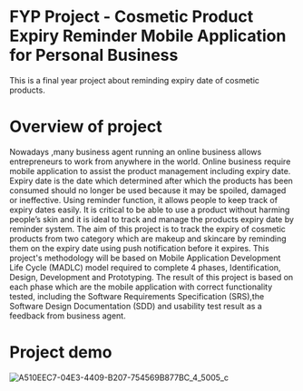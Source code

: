 # FYP Project - Cosmetic Product Expiry Reminder Mobile Application for Personal Business
 This is a final year project about reminding expiry date of cosmetic products.
 
 # Overview of project
 Nowadays ,many business agent running an online business allows entrepreneurs to work from anywhere in the world. Online business require mobile application to assist the product management including expiry date. Expiry date is the date which determined after which the products has been consumed should no longer be used because it may be spoiled, damaged or ineffective. Using reminder function, it allows people to keep track of expiry dates easily. It is critical to be able to use a product without harming people’s skin and it is ideal to track and manage the products expiry date by reminder system. The aim of this project is to track the expiry of cosmetic products from two category which are makeup and skincare by reminding them on the expiry date using push notification before it expires. This project's methodology will be based on Mobile Application Development Life Cycle (MADLC) model required to complete 4 phases, Identification, Design, Development and Prototyping. The result of this project is based on each phase which are the mobile application with correct functionality tested, including the Software Requirements Specification (SRS),the Software Design Documentation (SDD) and usability test result as a feedback from business agent.
 
 # Project demo
 ![A510EEC7-04E3-4409-B207-754569B877BC_4_5005_c](https://user-images.githubusercontent.com/56688632/190948634-b6a1b078-1c0c-4e92-ac13-a94245c5ee54.jpeg)
